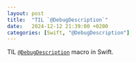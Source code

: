 ```yaml
---
layout: post
title:  "TIL `@DebugDescription`"
date:   2024-12-12 21:39:00 +0200
categories: [Swift, "@DebugDescription"]
---
```

TIL [`@DebugDescription`](https://www.swiftwithvincent.com/blog/new-in-swift-6-a-macro-to-make-debugging-easier) macro in Swift.
